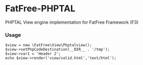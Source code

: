 FatFree-PHPTAL
==============

PHPTAL View engine implementation for FatFree Framework (F3)


### Usage

```
$view = new \FatFree\View\Phptalview();
$view->setPhpCodeDestination(__DIR__ . '/tmp');
$view->var1 = 'Header 2';
echo $view->render('view/valid.html','text/html');
```
